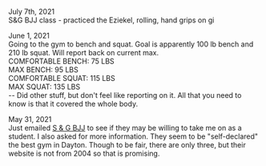 
July 7th, 2021\
S&G BJJ class - practiced the Eziekel, rolling, hand grips on gi

June 1, 2021\
Going to the gym to bench and squat. Goal is apparently 100 lb bench and 210 lb squat. Will report back on current max.\
COMFORTABLE BENCH: 75 LBS\
MAX BENCH: 95 LBS\
COMFORTABLE SQUAT: 115 LBS\
MAX SQUAT: 135 LBS\
-- Did other stuff, but don't feel like reporting on it. All that you need to know is that it covered the whole body.

May 31, 2021\
Just emailed [S & G BJJ](https://sgbjj.com/) to see if they may be willing to take me on as a student. I also asked for more information. 
They seem to be "self-declared" the best gym in Dayton. Though to be fair, there are only three, but their website is not from 2004 so that is promising.
